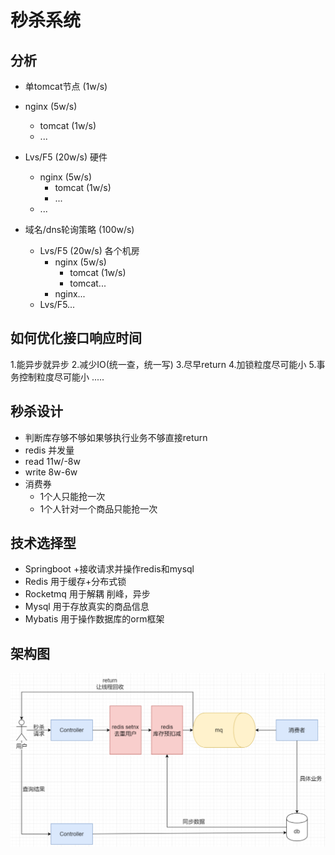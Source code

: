 # 秒杀系统

## 分析

- 单tomcat节点 (1w/s)

- nginx (5w/s)
  - tomcat (1w/s)
  - ...

- Lvs/F5 (20w/s) 硬件
  - nginx (5w/s)
    - tomcat (1w/s)
    - ...
  - ...

- 域名/dns轮询策略 (100w/s)
  - Lvs/F5 (20w/s) 各个机房
    - nginx (5w/s)
      - tomcat (1w/s)
      - tomcat...
    - nginx...
  - Lvs/F5...

## 如何优化接口响应时间

1.能异步就异步
2.减少IO(统一查，统一写)
3.尽早return
4.加锁粒度尽可能小
5.事务控制粒度尽可能小
.....

## 秒杀设计

- 判断库存够不够如果够执行业务不够直接return
- redis 并发量
 - read 11w/-8w
 - write 8w-6w
- 消费券 
  - 1个人只能抢一次
  - 1个人针对一个商品只能抢一次
  
## 技术选择型

- Springboot +接收请求并操作redis和mysql
- Redis   用于缓存+分布式锁
- Rocketmq  用于解耦  削峰，异步
- Mysql   用于存放真实的商品信息
- Mybatis   用于操作数据库的orm框架

## 架构图

![alt text](imgs/image-6.png)

## 